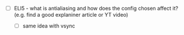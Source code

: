 
- [ ] ELI5 - what is antialiasing and how does the config chosen affect it? (e.g. find a good explaniner article or YT video)
  - [ ] same idea with vsync


